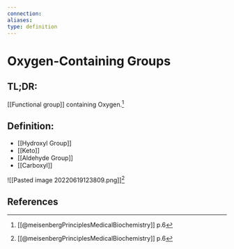 ```yaml
---
connection:
aliases: 
type: definition
---
```


# Oxygen-Containing Groups

## TL;DR:
[[Functional group]] containing Oxygen.[^1]

## Definition:
- [[Hydroxyl Group]]
- [[Keto]]
- [[Aldehyde Group]]
- [[Carboxyl]]

![[Pasted image 20220619123809.png]][^1]
## References
[^1]: [[@meisenbergPrinciplesMedicalBiochemistry]] p.6